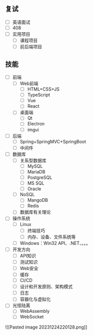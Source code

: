 
## 复试

- [ ] 英语面试
- [ ] 408
- [ ] 实用项目
	- [ ] 课程项目
	- [ ] 前后端项目

## 技能

- [ ] 前端
	- [ ] Web前端
		- [ ] HTML+CSS+JS
		- [ ] TypeScript
		- [ ] Vue
		- [ ] React
	- [ ] 桌面端
		- [ ] Qt
		- [ ] Electron
		- [ ] imgui
- [ ] 后端
	- [ ] Spring+SpringMVC+SpringBoot
	- [ ] 中间件
- [ ] 数据库
	- [ ] 关系型数据库
		- [ ] MySQL
		- [ ] MariaDB
		- [ ] PostgreSQL
		- [ ] MS SQL
		- [ ] Oracle
	- [ ] NoSQL
		- [ ] MangoDB
		- [ ] Redis
	- [ ] 数据库有关理论
- [ ] 操作系统
	- [ ] Linux
		- [ ] 终端技巧
		- [ ] 内存、设备、文件系统等
	- [ ] Windows：Win32 API、.NET、。。。
- [ ] 开发方向
	- [ ] API知识
	- [ ] 测试知识
	- [ ] Web安全
	- [ ] 缓存
	- [ ] CI/CD
	- [ ] 设计和开发原则、架构模式
	- [ ] 日志
	- [ ] 容器化与虚拟化
- [ ] 光怪陆离
	- [ ] WebAssembly
	- [ ] WebSocket

![[Pasted image 20231224220128.png]]